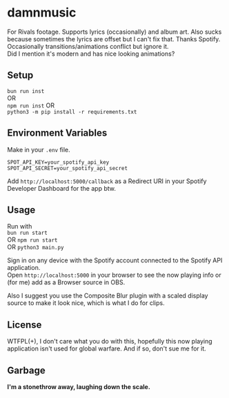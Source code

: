 # damnmusic

For Rivals footage. Supports lyrics (occasionally) and album art. Also sucks because sometimes the lyrics are offset but I can't fix that. Thanks Spotify.   
Occasionally transitions/animations conflict but ignore it.   
Did I mention it's modern and has nice looking animations?   

## Setup
```bun run inst```   
OR   
```npm run inst```
OR   
```python3 -m pip install -r requirements.txt```

## Environment Variables
Make in your `.env` file.   

```
SPOT_API_KEY=your_spotify_api_key
SPOT_API_SECRET=your_spotify_api_secret
```
   
Add `http://localhost:5000/callback` as a Redirect URI in your Spotify Developer Dashboard for the app btw.   

## Usage
Run with   
```bun run start```   
OR
```npm run start```   
OR
```python3 main.py```
   
Sign in on any device with the Spotify account connected to the Spotify API application.   
Open `http://localhost:5000` in your browser to see the now playing info or (for me) add as a Browser source in OBS.   
   
Also I suggest you use the Composite Blur plugin with a scaled display source to make it look nice, which is what I do for clips.   


## License
WTFPL(+), I don't care what you do with this, hopefully this now playing application isn't used for global warfare. And if so, don't sue me for it.

## Garbage
**I'm a stonethrow away, laughing down the scale.**
